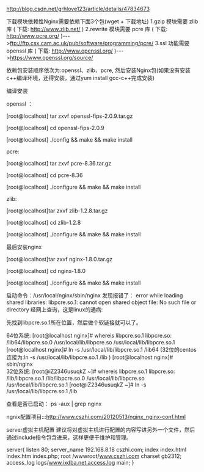 http://blog.csdn.net/grhlove123/article/details/47834673

下载模块依赖性Nginx需要依赖下面3个包(wget + 下载地址)
1.gzip 模块需要 zlib 库 ( 下载: http://www.zlib.net/ )
2.rewrite 模块需要 pcre 库 ( 下载: http://www.pcre.org/ )--->ftp://ftp.csx.cam.ac.uk/pub/software/programming/pcre/
3.ssl 功能需要 openssl 库 ( 下载: http://www.openssl.org/ )--->https://www.openssl.org/source/

依赖包安装顺序依次为:openssl、zlib、pcre, 然后安装Nginx包(如果没有安装c++编译环境，还得安装，通过yum install gcc-c++完成安装)


编译安装

openssl ：

[root@localhost] tar zxvf openssl-fips-2.0.9.tar.gz

[root@localhost] cd openssl-fips-2.0.9

[root@localhost] ./config && make && make install

 

pcre:

[root@localhost] tar zxvf pcre-8.36.tar.gz

[root@localhost] cd pcre-8.36

[root@localhost]  ./configure && make && make install

 

zlib:

[root@localhost]tar zxvf zlib-1.2.8.tar.gz

[root@localhost] cd zlib-1.2.8

[root@localhost]  ./configure && make && make install

 

最后安装nginx

[root@localhost]tar zxvf nginx-1.8.0.tar.gz

[root@localhost] cd nginx-1.8.0

[root@localhost]  ./configure && make && make install




启动命令：/usr/local/nginx/sbin/nginx
发现报错了：
error while loading shared libraries: libpcre.so.1: cannot open shared object file: No such file or directory
经网上查询，这是linux的通病:

先找到libpcre.so.1所在位置，然后做个软链接就可以了。

64位系统:
[root@localhost nginx]# whereis libpcre.so.1
libpcre.so: /lib64/libpcre.so.0 /usr/local/lib/libpcre.so /usr/local/lib/libpcre.so.1
[root@localhost nginx]# ln -s /usr/local/lib/libpcre.so.1 /lib64  (32位的centos 连接为:ln -s /usr/local/lib/libpcre.so.1 /lib )
[root@localhost nginx]# sbin/nginx   
32位系统:
[root@iZ2346usuqkZ ~]# whereis libpcre.so.1
libpcre.so: /lib/libpcre.so.1 /lib/libpcre.so.0 /usr/local/lib/libpcre.so /usr/local/lib/libpcre.so.1
[root@iZ2346usuqkZ ~]# ln -s /usr/local/lib/libpcre.so.1 /lib
                           

查看是否已启动：
ps -aux | grep nginx




ngnix配置项目:::http://www.cszhi.com/20120513/nginx_nginx-conf.html

 server虚拟主机配置
建议将对虚拟主机进行配置的内容写进另外一个文件，然后通过include指令包含进来，这样更便于维护和管理。
	

server{
listen          80;
server_name    192.168.8.18  cszhi.com;
index index.html index.htm index.php;
root  /wwwroot/www.cszhi.com
charset gb2312;
access_log  logs/www.ixdba.net.access.log  main;
}

